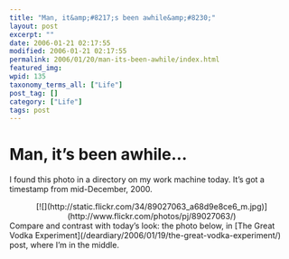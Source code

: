 ```yaml
---
title: "Man, it&amp;#8217;s been awhile&amp;#8230;"
layout: post
excerpt: ""
date: 2006-01-21 02:17:55
modified: 2006-01-21 02:17:55
permalink: 2006/01/20/man-its-been-awhile/index.html
featured_img: 
wpid: 135
taxonomy_terms_all: ["Life"]
post_tag: []
category: ["Life"]
tags: post
---
```


# Man, it&#8217;s been awhile&#8230;

I found this photo in a directory on my work machine today. It’s got a timestamp from mid-December, 2000.

<div align="center">[![](http://static.flickr.com/34/89027063_a68d9e8ce6_m.jpg)](http://www.flickr.com/photos/pj/89027063/)</div>Compare and contrast with today’s look: the photo below, in [The Great Vodka Experiment](/deardiary/2006/01/19/the-great-vodka-experiment/) post, where I’m in the middle.